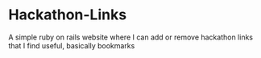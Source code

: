 Hackathon-Links
===============

A simple ruby on rails website where I can add or remove hackathon links that I find useful, basically bookmarks